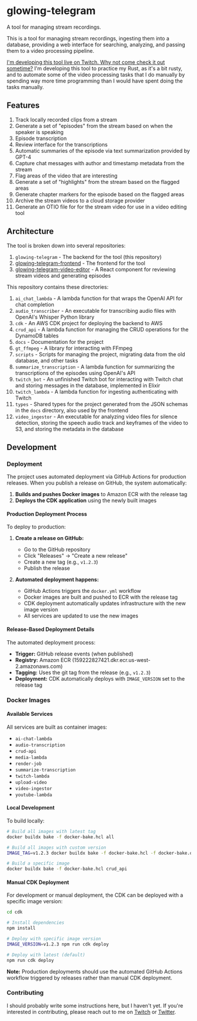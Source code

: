 # glowing-telegram

A tool for managing stream recordings.

This is a tool for managing stream recordings, ingesting them into a database, providing a web interface for searching, analyzing, and passing them to a video processing pipeline.

[I'm developing this tool live on Twitch. Why not come check it out sometime?](https://twitch.tv/saebyn) I'm developing this tool to practice my Rust, as it's a bit rusty, and to automate some of the video processing tasks that I do manually by spending way more time programming than I would have spent doing the tasks manually.

## Features

1. Track locally recorded clips from a stream
1. Generate a set of "episodes" from the stream based on when the speaker is speaking
1. Episode transcription
1. Review interface for the transcriptions
1. Automatic summaries of the episode via text summarization provided by GPT-4
1. Capture chat messages with author and timestamp metadata from the stream
1. Flag areas of the video that are interesting
1. Generate a set of "highlights" from the stream based on the flagged areas
1. Generate chapter markers for the episode based on the flagged areas
1. Archive the stream videos to a cloud storage provider
1. Generate an OTIO file for for the stream video for use in a video editing tool

## Architecture

The tool is broken down into several repositories:

1. `glowing-telegram` - The backend for the tool (this repository)
1. [glowing-telegram-frontend](https:://github.com/saebyn/glowing-telegram-frontend) - The frontend for the tool
1. [glowing-telegram-video-editor](https://github.com/saebyn/glowing-telegram-video-editor) - A React component for reviewing stream videos and generating episodes

This repository contains these directories:

1. `ai_chat_lambda` - A lambda function for that wraps the OpenAI API for chat completion
1. `audio_transcriber` - An executable for transcribing audio files with OpenAI's Whisper Python library
1. `cdk` - An AWS CDK project for deploying the backend to AWS
1. `crud_api` - A lambda function for managing the CRUD operations for the DynamoDB tables
1. `docs` - Documentation for the project
1. `gt_ffmpeg` - A library for interacting with FFmpeg
1. `scripts` - Scripts for managing the project, migrating data from the old database, and other tasks
1. `summarize_transcription` - A lambda function for summarizing the transcriptions of the episodes using OpenAI's API
1. `twitch_bot` - An unfinished Twitch bot for interacting with Twitch chat and storing messages in the database, implemented in Elixir
1. `twitch_lambda` - A lambda function for ingesting authenticating with Twitch
1. `types` - Shared types for the project generated from the JSON schemas in the `docs` directory, also used by the frontend
1. `video_ingestor` - An executable for analyzing video files for silence detection, storing the speech audio track and keyframes of the video to S3, and storing the metadata in the database

## Development

### Deployment

The project uses automated deployment via GitHub Actions for production releases. When you publish a release on GitHub, the system automatically:

1. **Builds and pushes Docker images** to Amazon ECR with the release tag
2. **Deploys the CDK application** using the newly built images

#### Production Deployment Process

To deploy to production:

1. **Create a release on GitHub:**
   - Go to the GitHub repository
   - Click "Releases" → "Create a new release"
   - Create a new tag (e.g., `v1.2.3`)
   - Publish the release

2. **Automated deployment happens:**
   - GitHub Actions triggers the `docker.yml` workflow
   - Docker images are built and pushed to ECR with the release tag
   - CDK deployment automatically updates infrastructure with the new image version
   - All services are updated to use the new images

#### Release-Based Deployment Details

The automated deployment process:
- **Trigger:** GitHub release events (when published)
- **Registry:** Amazon ECR (159222827421.dkr.ecr.us-west-2.amazonaws.com)
- **Tagging:** Uses the git tag from the release (e.g., `v1.2.3`)
- **Deployment:** CDK automatically deploys with `IMAGE_VERSION` set to the release tag

### Docker Images

#### Available Services

All services are built as container images:
- `ai-chat-lambda`
- `audio-transcription` 
- `crud-api`
- `media-lambda`
- `render-job`
- `summarize-transcription`
- `twitch-lambda`
- `upload-video`
- `video-ingestor`
- `youtube-lambda`

#### Local Development

To build locally:
```bash
# Build all images with latest tag
docker buildx bake -f docker-bake.hcl all

# Build all images with custom version
IMAGE_TAG=v1.2.3 docker buildx bake -f docker-bake.hcl -f docker-bake.override.hcl all

# Build a specific image
docker buildx bake -f docker-bake.hcl crud_api
```

#### Manual CDK Deployment

For development or manual deployment, the CDK can be deployed with a specific image version:
```bash
cd cdk

# Install dependencies
npm install

# Deploy with specific image version
IMAGE_VERSION=v1.2.3 npm run cdk deploy

# Deploy with latest (default)
npm run cdk deploy
```

**Note:** Production deployments should use the automated GitHub Actions workflow triggered by releases rather than manual CDK deployment.

### Contributing

I should probably write some instructions here, but I haven't yet. If you're interested in contributing, please reach out to me on [Twitch](https://twitch.tv/saebyn) or [Twitter](https://twitter.com/saebyn).